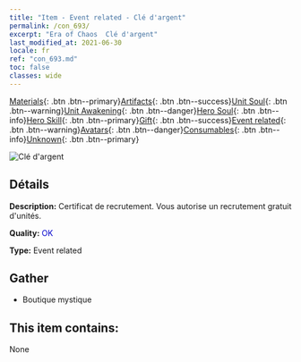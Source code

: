 ```yaml
---
title: "Item - Event related - Clé d'argent"
permalink: /con_693/
excerpt: "Era of Chaos  Clé d'argent"
last_modified_at: 2021-06-30
locale: fr
ref: "con_693.md"
toc: false
classes: wide
---
```

 [Materials](/ItemsFR/){: .btn .btn--primary}[Artifacts](/ItemsFR/Artifacts/){: .btn .btn--success}[Unit Soul](/ItemsFR/UnitSoul/){: .btn .btn--warning}[Unit Awakening](/ItemsFR/UnitAwakening/){: .btn .btn--danger}[Hero Soul](/ItemsFR/HeroSoul/){: .btn .btn--info}[Hero Skill](/ItemsFR/HeroSkill/){: .btn .btn--primary}[Gift](/ItemsFR/Gift/){: .btn .btn--success}[Event related](/ItemsFR/Events/){: .btn .btn--warning}[Avatars](/ItemsFR/Avatars/){: .btn .btn--danger}[Consumables](/ItemsFR/Consumables/){: .btn .btn--info}[Unknown](/ItemsFR/Unknown/){: .btn .btn--primary}

 ![Clé d'argent](/images/t/i_tool_3001.png)

## Détails
 **Description:** Certificat de recrutement. Vous autorise un recrutement gratuit d'unités.

 **Quality:** <span style="color: #0000CD">OK</span>

 **Type:** Event related

## Gather

*    Boutique mystique 

## This item contains:

  None

